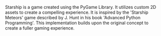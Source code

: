 Starship is a game created using the PyGame Library. It utilizes custom 2D assets to create a compelling experience. It is inspired by the 'Starship Meteors' game described by J. Hunt in his book 'Advanced Python Programming'. This implementation builds upon the original concept to create a fuller gaming experience.
